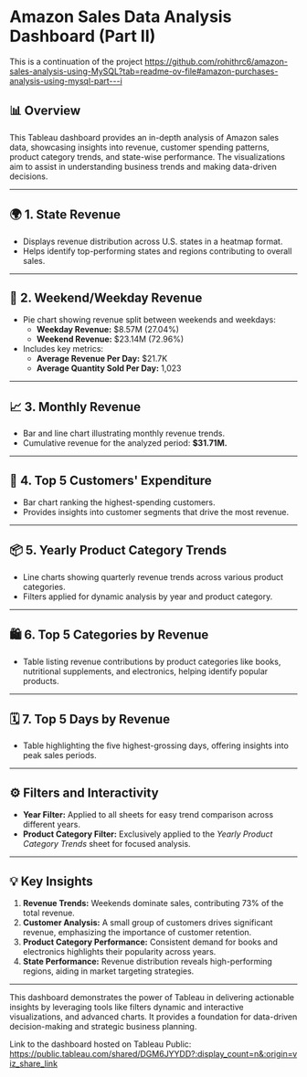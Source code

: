 # Amazon Sales Data Analysis Dashboard (Part II)

This is a continuation of the project https://github.com/rohithrc6/amazon-sales-analysis-using-MySQL?tab=readme-ov-file#amazon-purchases-analysis-using-mysql-part---i

## 📊 Overview  
This Tableau dashboard provides an in-depth analysis of Amazon sales data, showcasing insights into revenue, customer spending patterns, product category trends, and state-wise performance. The visualizations aim to assist in understanding business trends and making data-driven decisions.  

---

## 🌍 **1. State Revenue**  
- Displays revenue distribution across U.S. states in a heatmap format.  
- Helps identify top-performing states and regions contributing to overall sales.  

---

## 📅 **2. Weekend/Weekday Revenue**  
- Pie chart showing revenue split between weekends and weekdays:  
  - **Weekday Revenue:** $8.57M (27.04%)  
  - **Weekend Revenue:** $23.14M (72.96%)  
- Includes key metrics:  
  - **Average Revenue Per Day:** $21.7K  
  - **Average Quantity Sold Per Day:** 1,023  

---

## 📈 **3. Monthly Revenue**  
- Bar and line chart illustrating monthly revenue trends.  
- Cumulative revenue for the analyzed period: **$31.71M.**  

---

## 👤 **4. Top 5 Customers' Expenditure**  
- Bar chart ranking the highest-spending customers.  
- Provides insights into customer segments that drive the most revenue.  

---

## 📦 **5. Yearly Product Category Trends**  
- Line charts showing quarterly revenue trends across various product categories.  
- Filters applied for dynamic analysis by year and product category.  

---

## 🛍️ **6. Top 5 Categories by Revenue**  
- Table listing revenue contributions by product categories like books, nutritional supplements, and electronics, helping identify popular products.  

---

## 🗓️ **7. Top 5 Days by Revenue**  
- Table highlighting the five highest-grossing days, offering insights into peak sales periods.  

---

## ⚙️ Filters and Interactivity  
- **Year Filter:** Applied to all sheets for easy trend comparison across different years.  
- **Product Category Filter:** Exclusively applied to the *Yearly Product Category Trends* sheet for focused analysis.  

---

## 💡 Key Insights  
1. **Revenue Trends:** Weekends dominate sales, contributing 73% of the total revenue.  
2. **Customer Analysis:** A small group of customers drives significant revenue, emphasizing the importance of customer retention.  
3. **Product Category Performance:** Consistent demand for books and electronics highlights their popularity across years.  
4. **State Performance:** Revenue distribution reveals high-performing regions, aiding in market targeting strategies.  

---

This dashboard demonstrates the power of Tableau in delivering actionable insights by leveraging tools like filters dynamic and interactive visualizations, and advanced charts. It provides a foundation for data-driven decision-making and strategic business planning.

Link to the dashboard hosted on Tableau Public: https://public.tableau.com/shared/DGM6JYYDD?:display_count=n&:origin=viz_share_link
